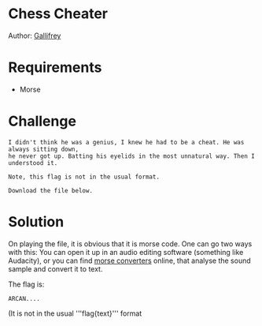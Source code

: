 # Chess Cheater
Author: [Gallifrey](https://github.com/gall1grey)

# Requirements

- Morse

# Challenge

```
I didn't think he was a genius, I knew he had to be a cheat. He was always sitting down, 
he never got up. Batting his eyelids in the most unnatural way. Then I understood it.

Note, this flag is not in the usual format.

Download the file below.
```

# Solution

On playing the file, it is obvious that it is morse code.
One can go two ways with this: You can open it up in an audio editing software 
(something like Audacity), or you can find [morse converters](https://morsecode.world/international/decoder/audio-decoder-adaptive.html) online, that analyse 
the sound sample and convert it to text.

The flag is:
```
ARCAN....
```
(It is not in the usual '''flag{text}''' format
